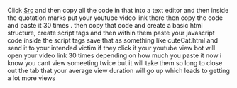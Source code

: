 Click [Src](Src.js) and then copy all the code in that into a text editor and then inside the quotation marks put your youtube video link there then copy the code and paste it 30 times . then copy that code and create a basic html structure, create script tags and then within them paste your javascript code inside the script tags save that as something like cuteCat.html and send it to your intended victim if they click it your youtube view bot will open your video link 30 times depending on how much you paste it now i know you cant view someeting twice but it will take them so long to close out the tab that your average view duration will go up which leads to getting a lot more views 
